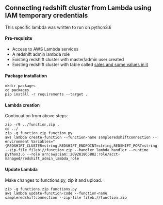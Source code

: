 ## Connecting redshift cluster from Lambda using IAM temporary credentials
This specific lambda was written to run on python3.6

#### Pre-requisite
- Access to AWS Lambda services
- A redshift admin lambda role
- Existing redshift cluster with master/admin user created
- Existing redshift cluster with table called [sales and some values in it](https://docs.aws.amazon.com/redshift/latest/gsg/rs-gsg-create-sample-db.html)


#### Package installation
```
mkdir packages
cd packages
pip install -r requirements --target .
```

#### Lambda creation
Continuation from above steps:
```
zip -r9 ../function.zip .
cd ../
zip -g function.zip function.py
aws lambda create-function --function-name sampleredshiftconnection --environment Variables="{REDSHIFT_CLUSTER=string,REDSHIFT_ENDPOINT=string,REDSHIFT_PORT=string,REDSHIFT_USER=string,REDSHIFT_PASSWD=password,REDSHIFT_DATABASE=string}" --zip-file fileb://function.zip --handler lambda_handler --runtime python3.6 --role arn:aws:iam::209281865882:role/acct-managed/redshift_admin_lambda_role
```

#### Update Lambda
Make changes to functions.py, zip it and upload.
```
zip -g functions.zip functions.py
aws lambda update-function-code --function-name sampleredshiftconnection --zip-file fileb://function.zip
```
